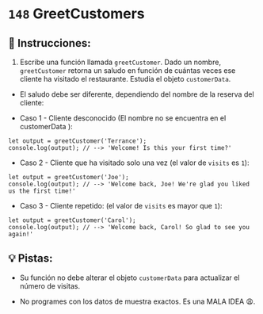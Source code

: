 # `148` GreetCustomers

## 📝 Instrucciones:

1. Escribe una función llamada `greetCustomer`. Dado un nombre, `greetCustomer` retorna un saludo en función de cuántas veces ese cliente ha visitado el restaurante. Estudia el objeto `customerData`. 

- El saludo debe ser diferente, dependiendo del nombre de la reserva del cliente:

+ Caso 1 - Cliente desconocido (El nombre no se encuentra en el customerData ):

```Js
let output = greetCustomer('Terrance');
console.log(output); // --> 'Welcome! Is this your first time?'
```

+ Caso 2 - Cliente que ha visitado solo una vez (el valor de `visits` es `1`):

```Js
let output = greetCustomer('Joe');
console.log(output); // --> 'Welcome back, Joe! We're glad you liked us the first time!'
```

+ Caso 3 - Cliente repetido: (el valor de `visits` es mayor que `1`):

```Js
let output = greetCustomer('Carol');
console.log(output); // --> 'Welcome back, Carol! So glad to see you again!'
```

## 💡 Pistas:

+ Su función no debe alterar el objeto `customerData` para actualizar el número de visitas.

+ No programes con los datos de muestra exactos. Es una MALA IDEA 😩.
